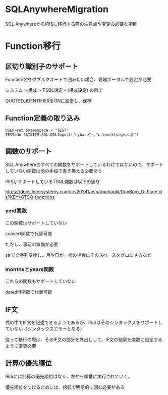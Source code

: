 # SQLAnywhereMigration

SQL AnywhereからIRISに移行する際の注意点や変更の必要な項目

# Function移行

## 区切り識別子のサポート

Function名をダブルクオートで囲みたい場合、管理ポータルで設定が必要

 システム > 構成 > TSQL設定  - (構成設定) の所で

 QUOTED_IDENTIFIERをONに設定し、保存

 ## Function定義の取り込み

 ```
USER>set $namespace = "TEST"
TEST>do $SYSTEM.SQL.DDLImport("sybase",,"c:\work\sage.sql")
 ```

## 関数のサポート

SQL Anywhereのすべての関数をサポートしているわけではないので、サポートしていない関数は他の手段で書き換える必要あり

IRISがサポートしているTSQL関数は以下の通り

https://docs.intersystems.com/iris20241/csp/docbookj/DocBook.UI.Page.cls?KEY=GTSQ_functions

### ymd関数

この関数はサポートしていない

convert関数で代替可能

ただし、事前の準備が必要

strで文字列変換し、月や日が一桁の場合にそのスペースをゼロにするなど

### monthsとyears関数

これらの関数もサポートしていない

datediff関数で代替可能

## IF文

式の中でIF文を記述できるようであるが、IRISはそのシンタックスをサポートしていない（シンタックスエラーとなる）

従って移行の際は、そのIF文の部分を外出しして、IF文の結果を変数に設定するように変更必要

## 計算の優先順位

IRISには計算の優先順位はなく、左から順番に実行されていく。

優先順位をつけるためには、括弧で明示的に囲む必要がある
